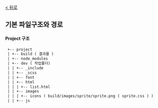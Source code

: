 
[ < 뒤로](https://github.com/netfolder/netfolder.github.io/tree/master/p_guide)
## 기본 파일구조와 경로


#### Project 구조

```html
 +-- project
 | +-- build ( 결과물 ) 
 | +-- node_modules
 | +-- dev ( 작업폴더)
 | | +-- _include 
 | | +-- _scss
 | | +-- font
 | | +-- html
 | | | +-- list.html
 | | +-- images
 | | | +-- icons ( build/images/sprite/sprite.png ( sprite.css ) )
 | | +-- js
```

